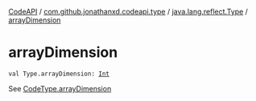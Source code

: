 [CodeAPI](../../index.md) / [com.github.jonathanxd.codeapi.type](../index.md) / [java.lang.reflect.Type](index.md) / [arrayDimension](.)

# arrayDimension

`val Type.arrayDimension: `[`Int`](https://kotlinlang.org/api/latest/jvm/stdlib/kotlin/-int/index.html)

See [CodeType.arrayDimension](../-code-type/array-dimension.md)

